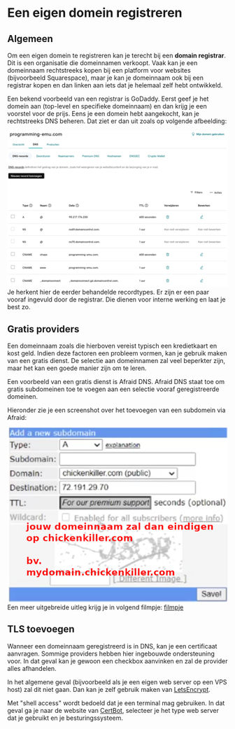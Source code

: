 # Een eigen domein registreren

## Algemeen
Om een eigen domein te registreren kan je terecht bij een **domain registrar**.
Dit is een organisatie die domeinnamen verkoopt.
Vaak kan je een domeinnaam rechtstreeks kopen bij een platform voor websites (bijvoorbeeld Squarespace),
maar je kan je domeinnaam ook bij een registrar kopen en dan linken aan iets dat je helemaal zelf hebt ontwikkeld.

Een bekend voorbeeld van een registrar is GoDaddy.
Eerst geef je het domein aan (top-level en specifieke domeinnaam) en dan krijg je een voorstel voor de prijs.
Eens je een domein hebt aangekocht, kan je rechtstreeks DNS beheren.
Dat ziet er dan uit zoals op volgende afbeelding:

![voorbeeld DNS in GoDaddy](./images/voorbeeld-dns-godaddy.png)
Je herkent hier de eerder behandelde recordtypes.
Er zijn er een paar vooraf ingevuld door de registrar.
Die dienen voor interne werking en laat je best zo.

## Gratis providers
Een domeinnaam zoals die hierboven vereist typisch een kredietkaart en kost geld.
Indien deze factoren een probleem vormen, kan je gebruik maken van een gratis dienst.
De selectie aan domeinnamen zal veel beperkter zijn, maar het kan een goede manier zijn om te leren.

Een voorbeeld van een gratis dienst is Afraid DNS.
Afraid DNS staat toe om gratis subdomeinen toe te voegen aan een selectie vooraf geregistreerde domeinen.

Hieronder zie je een screenshot over het toevoegen van een subdomein via Afraid:

![subdomein toevoegen in Afraid](./images/voorbeeld-afraid-dns.png)
Een meer uitgebreide uitleg krijg je in volgend filmpje: [filmpje](https://www.youtube.com/watch?v=dm8i4IFTA7k)

## TLS toevoegen
Wanneer een domeinnaam geregistreerd is in DNS, kan je een certificaat aanvragen.
Sommige providers hebben hier ingebouwde ondersteuning voor.
In dat geval kan je gewoon een checkbox aanvinken en zal de provider alles afhandelen.

In het algemene geval (bijvoorbeeld als je een eigen web server op een VPS host) zal dit niet gaan.
Dan kan je zelf gebruik maken van [LetsEncrypt](https://letsencrypt.org/getting-started/).

Met "shell access" wordt bedoeld dat je een terminal mag gebruiken.
In dat geval ga je naar de website van [CertBot](https://certbot.eff.org/instructions),
selecteer je het type web server dat je gebruikt en je besturingssysteem.
